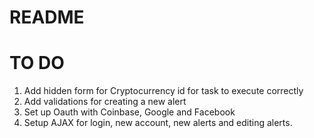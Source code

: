 # README


# TO DO
1. Add hidden form for Cryptocurrency id for task to execute correctly
2. Add validations for creating a new alert
3. Set up Oauth with Coinbase, Google and Facebook
4. Setup AJAX for login, new account, new alerts and editing alerts. 